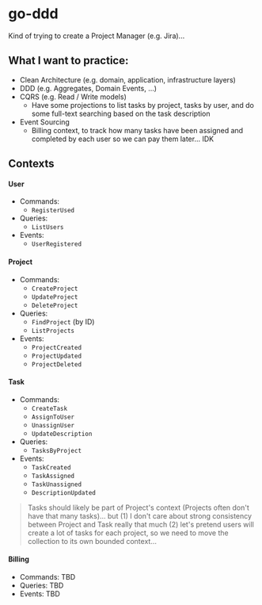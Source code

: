 # go-ddd

Kind of trying to create a Project Manager (e.g. Jira)...

## What I want to practice:
- Clean Architecture (e.g. domain, application, infrastructure layers) 
- DDD (e.g. Aggregates, Domain Events, ...)
- CQRS (e.g. Read / Write models)
  - Have some projections to list tasks by project, tasks by user, and do some full-text searching based on the task description
- Event Sourcing
  - Billing context, to track how many tasks have been assigned and completed by each user so we can pay them later... IDK

## Contexts

#### User
- Commands: 
  - `RegisterUsed`
- Queries: 
  - `ListUsers`
- Events: 
  - `UserRegistered`

#### Project
- Commands: 
  - `CreateProject`
  - `UpdateProject`
  - `DeleteProject`
- Queries: 
  - `FindProject` (by ID)
  - `ListProjects`
- Events: 
  - `ProjectCreated`
  - `ProjectUpdated`
  - `ProjectDeleted`

#### Task
- Commands: 
  - `CreateTask`
  - `AssignToUser`
  - `UnassignUser`
  - `UpdateDescription`
- Queries:
  - `TasksByProject`
- Events: 
  - `TaskCreated`
  - `TaskAssigned`
  - `TaskUnassigned`
  - `DescriptionUpdated`


> Tasks should likely be part of Project's context (Projects often don't have that many tasks)... but (1) I don't care about strong consistency between Project and Task really that much (2) let's pretend users will create a lot of tasks for each project, so we need to move the collection to its own bounded context...

#### Billing
- Commands: TBD
- Queries: TBD
- Events: TBD
